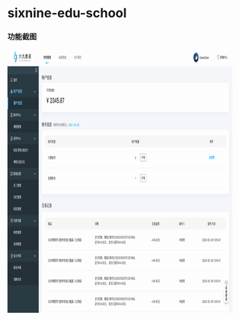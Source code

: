 # sixnine-edu-school
### 功能截图

 <img src="https://github.com/sixnine-edu/sixnine-edu-school/blob/main/screenshots/IMG_1.png" width="950" height="593"/>
